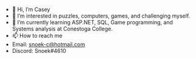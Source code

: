 - 👋 Hi, I’m Casey
- 👀 I’m interested in puzzles, computers, games, and challenging myself.
- 🌱 I’m currently learning ASP.NET, SQL, Game programming, and Systems analysis at Conestoga College.
- 📫 How to reach me
-   Email: snoek-c@hotmail.com
-   Discord: Snoek#4610  

<!---
Snoek421/Snoek421 is a ✨ special ✨ repository because its `README.md` (this file) appears on your GitHub profile.
You can click the Preview link to take a look at your changes.
--->
